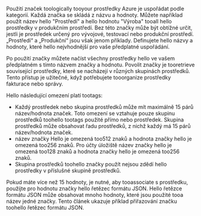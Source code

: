 Použití značek toologically tooyour prostředky Azure je uspořádat podle kategorií. Každá značka se skládá z názvu a hodnoty. Můžete například použít název hello "Prostředí" a hello hodnotu "Výroba" tooall hello prostředky v produkčním prostředí. Bez této značky může být obtížné určit, jestli je prostředek určený pro vývojové, testovací nebo produkční prostředí. „Prostředí“ a „Produkční“ jsou však jenom příklady. Definujete hello názvy a hodnoty, které hello nejvhodnější pro vaše předplatné uspořádání.

Po použití značky můžete načíst všechny prostředky hello ve vašem předplatném s tímto názvem značky a hodnotu. Povolit značky je tooretrieve související prostředky, které se nacházejí v různých skupinách prostředků. Tento přístup je užitečné, když potřebujete tooorganize prostředky fakturace nebo správy.

Hello následující omezení platí tootags:

* Každý prostředek nebo skupina prostředků může mít maximálně 15 párů název/hodnota značek. Toto omezení se vztahuje pouze skupinu prostředků toohello tootags použité přímo nebo prostředek. Skupina prostředků může obsahovat řadu prostředků, z nichž každý má 15 párů název/hodnota značek. 
* název značky Hello je omezená too512 znaků a hodnota značky hello je omezená too256 znaků. Pro účty úložiště název značky hello je omezená too128 znaků a hodnota značky hello je omezená too256 znaků.
* Skupina prostředků toohello značky použít nejsou zdědí hello prostředky v příslušné skupině prostředků. 

Pokud máte více než 15 hodnoty, je nutné, aby tooassociate s prostředku, použijte pro hodnotu značky hello řetězec formátu JSON. Hello řetězce formátu JSON může obsahovat mnoho hodnoty, které jsou použité tooa název jedné značky. Tento článek ukazuje příklad přiřazování značku toohello řetězec formátu JSON.
